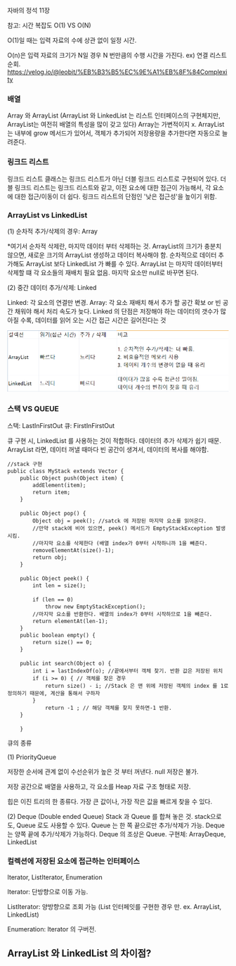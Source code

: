 자바의 정석 11장 

참고: 시간 복잡도
O(1) VS O(N)

O(1)일 때는 입력 자료의 수에 상관 없이 일정 시간. 

O(n)은 입력 자료의 크기가 N일 경우 N 번만큼의 수행 시간을 가진다. 
ex) 연결 리스트 순회. 
https://velog.io/@leobit/%EB%B3%B5%EC%9E%A1%EB%8F%84Complexity

### 배열 
Array 와 
ArrayList (ArrayList 와 LinkedList 는 리스트 인터페이스의 구현체지만, ArrayList는 여전히 배열의 특성을 많이 갖고 있다)
Array는 가변적이지 x. ArrayList 는 내부에 grow 메서드가 있어서, 객체가 추가되어 저장용량을 추가한다면 자동으로 늘려준다. 
### 링크드 리스트
링크드 리스트 클래스는 링크드 리스트가 아닌 더블 링크드 리스트로 구현되어 있다.
더블 링크드 리스트는 링크드 리스트와 같고, 이전 요소에 대한 접근이 가능해서, 각 요소에 대한 접근/이동이 더 쉽다. 
링크드 리스트의 단점인 '낮은 접근성'을 높이기 위함.

### ArrayList vs LinkedList

(1) 순차적 추가/삭제의 경우: Array

*여기서 순차적 삭제란, 마지막 데이터 부터 삭제하는 것. 
ArrayList의 크기가 충분치 않으면, 새로운 크기의 ArrayList 생성하고 데이터 복사해야 함. 
순차적으로 데이터 추가해도 ArrayList 보다 LinkedList 가 빠를 수 있다. 
ArrayList 는 마지막 데이터부터 삭제할 떄 각 요소들의 재배치 필요 없음. 마지막 요소만 null로 바꾸면 된다. 

(2) 중간 데이터 추가/삭제: Linked

Linked: 각 요소의 연결만 변경. Array: 각 요소 재배치 해서 추가 할 공간 확보 or 빈 공간 채워야 해서 처리 속도가 늦다. 
Linked 의 단점은 저장해야 하는 데이터의 갯수가 많아질 수록, 데이터를 읽어 오는 시간 접근 시간은 길어진다는 것 

![img_14.png](list.png)

### 스택 VS QUEUE

스택: LastInFirstOut 
큐: FirstInFirstOut 

큐 구현 시, LinkedList 를 사용하는 것이 적합하다. 데이터의 추가 삭제가 쉽기 때문. ArrayList 라면, 
데이터 꺼낼 때마다 빈 공간이 생겨서, 데이터의 복사를 해야함. 

```
//stack 구현 
public class MyStack extends Vector {
	public Object push(Object item) {
		addElement(item);
		return item; 
	}
	
	public Object pop() {
		Object obj = peek(); //satck 에 저장된 마지막 요소를 읽어온다. 
		//만약 stack에 비어 있으면, peek() 메서드가 EmptyStackException 발생시킴. 
		//마지막 요소를 삭제한다 (배열 index가 0부터 시작하니까 1을 빼준다.
		removeElementAt(size()-1);
		return obj;
	}
	
	public Object peek() {
		int len = size(); 
		
		if (len == 0) 
			throw new EmptyStackException();
		//마지막 요소를 반환한다. 배열의 index가 0부터 시작하므로 1을 빼준다. 
		return elementAt(len-1);		
	}
	public boolean empty() {
		return size() == 0; 
	}
	
	public int search(Object o) {
		int i = lastIndexOf(o); //끝에서부터 객체 찾기. 반환 값은 저장된 위치
		if (i >= 0) { // 객체를 찾은 경우 
			return size() - i; //Stack 은 맨 위에 저장된 객체의 index 를 1로 정의하기 때문에, 계산을 통해서 구하자
		}
			return -1 ; // 해당 객체를 찾지 못하면-1 반환. 
	}
		
	}
```
큐의 종류

(1) PriorityQueue 

저장한 순서에 관계 없이 수선순위가 높은 것 부터 꺼낸다. null 저장은 불가. 

저장 공간으로 배열을 사용하고, 각 요소를 Heap 자료 구조 형태로 저장. 

힙은 이진 트리의 한 종류다.  가장 큰 값이나, 가장 작은 값을 빠르게 찾을 수 있다. 

(2) Deque (Double ended Queue) 
Stack 과 Queue 를 합쳐 놓은 것. stack으로도, Queue 로도 사용할 수 있다. 
Queue 는 한 쪽 끝으로만 추가/삭제가 가능. Deque 는 양쪽 끝에 추가/삭제가 가능하다. 
Deque 의 조상은 Queue. 구현체: ArrayDeque, LinkedList 

### 컬렉션에 저장된 요소에 접근하는 인터페이스 

Iterator, ListIterator, Enumeration 

Iterator: 단방향으로 이동 가능. 

ListIterator: 양방향으로 조회 가능 (List 인터페잇를 구현한 경우 만. ex. ArrayList, LinkedList)

Enumeration: Iterator 의 구버전. 

## ArrayList 와 LinkedList 의 차이점? 